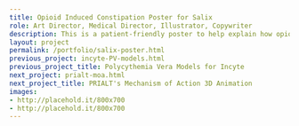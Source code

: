```yaml
---
title: Opioid Induced Constipation Poster for Salix
role: Art Director, Medical Director, Illustrator, Copywriter
description: This is a patient-friendly poster to help explain how opioids can lead to constipation. A bristol stool chart is included in order to help facilitate in-office conversations with their doctor. I created the original sketch of the poster layout, wrote and referenced all copy, and created the final artwork. I then worked with a graphic desinger who laid out the final design with my direction.
layout: project
permalink: /portfolio/salix-poster.html
previous_project: incyte-PV-models.html
previous_project_title: Polycythemia Vera Models for Incyte
next_project: prialt-moa.html
next_project_title: PRIALT's Mechanism of Action 3D Animation
images:
- http://placehold.it/800x700
- http://placehold.it/800x700
---
```

